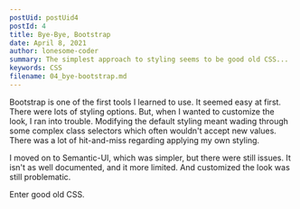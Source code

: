 ```yaml
---
postUid: postUid4
postId: 4
title: Bye-Bye, Bootstrap
date: April 8, 2021
author: lonesome-coder
summary: The simplest approach to styling seems to be good old CSS...
keywords: CSS
filename: 04_bye-bootstrap.md
---
```


Bootstrap is one of the first tools I learned to use. It seemed easy at first. There were lots of styling options. But, when I wanted to customize the look, I ran into trouble. Modifying the default styling meant wading through some complex class selectors which often wouldn't accept new values. There was a lot of hit-and-miss regarding applying my own styling.

I moved on to Semantic-UI, which was simpler, but there were still issues. It isn't as well documented, and it more limited. And customized the look was still problematic.

Enter good old CSS.
